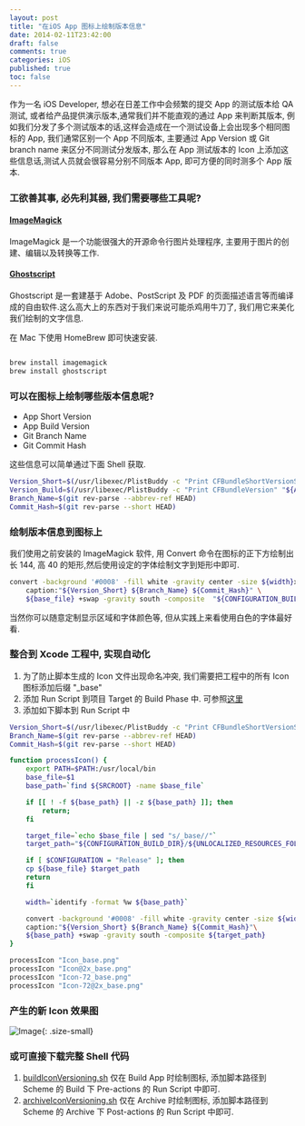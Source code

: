 ```yaml
---
layout: post
title: "在iOS App 图标上绘制版本信息"
date: 2014-02-11T23:42:00
draft: false
comments: true
categories: iOS
published: true
toc: false
---
```


作为一名 iOS Developer, 想必在日差工作中会频繁的提交 App 的测试版本给 QA 测试, 或者给产品提供演示版本,通常我们并不能直观的通过 App 来判断其版本, 例如我们分发了多个测试版本的话,这样会造成在一个测试设备上会出现多个相同图标的 App, 我们通常区别一个 App 不同版本, 主要通过 App Version 或 Git branch name 来区分不同测试分发版本, 那么在 App 测试版本的 Icon 上添加这些信息话,测试人员就会很容易分别不同版本 App, 即可方便的同时测多个 App 版本.
<!-- more -->

###  工欲善其事, 必先利其器, 我们需要哪些工具呢?

#### [ImageMagick][1]

ImageMagick 是一个功能很强大的开源命令行图片处理程序, 主要用于图片的创建、编辑以及转换等工作.

#### [Ghostscript][2]

Ghostscript 是一套建基于 Adobe、PostScript 及 PDF 的页面描述语言等而编译成的自由软件.这么高大上的东西对于我们来说可能杀鸡用牛刀了, 我们用它来美化我们绘制的文字信息.

在 Mac 下使用 HomeBrew 即可快速安装.

``` bash

brew install imagemagick
brew install ghostscript

```
### 可以在图标上绘制哪些版本信息呢?

* App Short Version
* App Build Version
* Git Branch Name
* Git Commit Hash

这些信息可以简单通过下面 Shell 获取.

``` bash
Version_Short=$(/usr/libexec/PlistBuddy -c "Print CFBundleShortVersionString" "${APP}/Info.plist")
Version_Build=$(/usr/libexec/PlistBuddy -c "Print CFBundleVersion" "${APP}/Info.plist")
Branch_Name=$(git rev-parse --abbrev-ref HEAD)
Commit_Hash=$(git rev-parse --short HEAD)

```

### 绘制版本信息到图标上

我们使用之前安装的 ImageMagick 软件, 用 Convert 命令在图标的正下方绘制出长 144, 高 40 的矩形,然后使用设定的字体绘制文字到矩形中即可.

``` bash
convert -background '#0008' -fill white -gravity center -size ${width}x40 \
    caption:"${Version_Short} ${Branch_Name} ${Commit_Hash}" \
    ${base_file} +swap -gravity south -composite  "${CONFIGURATION_BUILD_DIR}/${UNLOCALIZED_RESOURCES_FOLDER_PATH}/${target_file}"
```

当然你可以随意定制显示区域和字体颜色等, 但从实践上来看使用白色的字体最好看.

### 整合到 Xcode 工程中, 实现自动化

1. 为了防止脚本生成的 Icon 文件出现命名冲突, 我们需要把工程中的所有 Icon 图标添加后缀 "_base"
2. 添加 Run Script 到项目 Target 的 Build Phase 中. 可参照[这里][3]
3. 添加如下脚本到 Run Script 中

``` bash
Version_Short=$(/usr/libexec/PlistBuddy -c "Print CFBundleShortVersionString" "${APP}/Info.plist")
Branch_Name=$(git rev-parse --abbrev-ref HEAD)
Commit_Hash=$(git rev-parse --short HEAD)

function processIcon() {
    export PATH=$PATH:/usr/local/bin
    base_file=$1
    base_path=`find ${SRCROOT} -name $base_file`

    if [[ ! -f ${base_path} || -z ${base_path} ]]; then
        return;
    fi

    target_file=`echo $base_file | sed "s/_base//"`
    target_path="${CONFIGURATION_BUILD_DIR}/${UNLOCALIZED_RESOURCES_FOLDER_PATH}/${target_file}"

    if [ $CONFIGURATION = "Release" ]; then
    cp ${base_file} $target_path
    return
    fi

    width=`identify -format %w ${base_path}`

    convert -background '#0008' -fill white -gravity center -size ${width}x40\
    caption:"${Version_Short} ${Branch_Name} ${Commit_Hash}"\
    ${base_path} +swap -gravity south -composite ${target_path}
}

processIcon "Icon_base.png"
processIcon "Icon@2x_base.png"
processIcon "Icon-72_base.png"
processIcon "Icon-72@2x_base.png"
```
### 产生的新 Icon 效果图

![Image](http://ww4.sinaimg.cn/large/7853084cjw1f7ayrods46j204704fq34.jpg){: .size-small}


### 或可直接下载完整 Shell 代码
1. [buildIconVersioning.sh][4]  仅在 Build App 时绘制图标, 添加脚本路径到 Scheme 的 Build 下 Pre-actions 的 Run Script 中即可.
2. [archiveIconVersioning.sh][5] 仅在 Archive 时绘制图标, 添加脚本路径到 Scheme 的 Archive 下 Post-actions 的 Run Script 中即可.

[1]: http://www.imagemagick.org/
[2]: http://www.ghostscript.com/
[3]: http://www.runscriptbuildphase.com/
[4]: https://gist.github.com/c0a12efcc06f6cbc616e
[5]: https://gist.github.com/623aee69522f6d747ece

